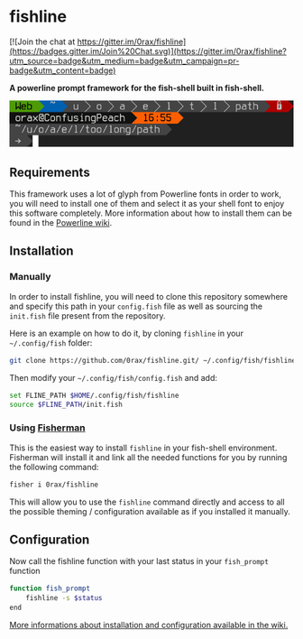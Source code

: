 # fishline

[![Join the chat at https://gitter.im/0rax/fishline](https://badges.gitter.im/Join%20Chat.svg)](https://gitter.im/0rax/fishline?utm_source=badge&utm_medium=badge&utm_campaign=pr-badge&utm_content=badge)

**A powerline prompt framework for the fish-shell built in fish-shell.**

![fishline_preview](https://raw.githubusercontent.com/0rax/fishline/screenshots/prompt.png "Fishline Preview")

## Requirements

This framework uses a lot of glyph from Powerline fonts in order to work, you will need to install one of them and select it as your shell font to enjoy this software completely. More information about how to install them can be found in the [Powerline wiki](https://powerline.readthedocs.io/en/latest/installation.html#fonts-installation).


## Installation
### Manually

In order to install fishline, you will need to clone this repository somewhere and specify this path in your `config.fish` file as well as sourcing the `init.fish` file present from the repository.

Here is an example on how to do it, by cloning `fishline` in your `~/.config/fish` folder:
```sh
git clone https://github.com/0rax/fishline.git/ ~/.config/fish/fishline
```

Then modify your `~/.config/fish/config.fish` and add:
```sh
set FLINE_PATH $HOME/.config/fish/fishline
source $FLINE_PATH/init.fish
```

### Using [Fisherman](https://github.com/fisherman/fisherman)

This is the easiest way to install `fishline` in your fish-shell environment. Fisherman will install it and link all the needed functions for you by running the following command:

```sh
fisher i 0rax/fishline
```

This will allow you to use the `fishline` command directly and access to all the possible theming / configuration available as if you installed it manually.

## Configuration


Now call the fishline function with your last status in your `fish_prompt` function
```sh
function fish_prompt
    fishline -s $status
end
```

[More informations about installation and configuration available in the wiki.](https://github.com/0rax/fishline/wiki "Fishline Wiki")
